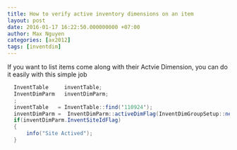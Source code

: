 ```yaml
---
title: How to verify active inventory dimensions on an item
layout: post
date: 2016-01-17 16:22:50.000000000 +07:00
author: Max Nguyen
categories: [ax2012]
tags: [inventdim]
---
```


   If you want to list items come along with their Actvie Dimension, you can do it easily with this simple job
   
  ```csharp
    InventTable     inventTable;
    InventDimParm   inventDimParm;
    ;
    inventTable   = InventTable::find('110924');
    inventDimParm =  InventDimParm::activeDimFlag(InventDimGroupSetup::newInventTable(inventTable));
    if(inventDimParm.InventSiteIdFlag)
    {
        info("Site Actived");
    }
   ```
